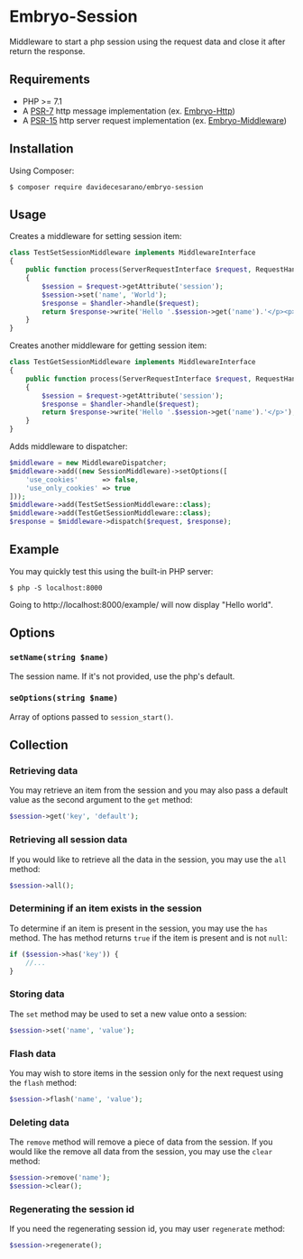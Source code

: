 # Embryo-Session
Middleware to start a php session using the request data and close it after return the response.

## Requirements
* PHP >= 7.1
* A [PSR-7](https://www.php-fig.org/psr/psr-7/) http message implementation (ex. [Embryo-Http](https://github.com/davidecesarano/embryo-http))
* A [PSR-15](https://www.php-fig.org/psr/psr-15/) http server request implementation (ex. [Embryo-Middleware](https://github.com/davidecesarano/embryo-middleware))

## Installation
Using Composer:
```
$ composer require davidecesarano/embryo-session
```

## Usage
Creates a middleware for setting session item:
```php
class TestSetSessionMiddleware implements MiddlewareInterface
{
    public function process(ServerRequestInterface $request, RequestHandlerInterface $handler): ResponseInterface
    {
        $session = $request->getAttribute('session');
        $session->set('name', 'World');
        $response = $handler->handle($request);
        return $response->write('Hello '.$session->get('name').'</p><p><a href="test.php">Other Page</a></p>');
    }
}
```
Creates another middleware for getting session item:
```php
class TestGetSessionMiddleware implements MiddlewareInterface
{
    public function process(ServerRequestInterface $request, RequestHandlerInterface $handler): ResponseInterface
    {
        $session = $request->getAttribute('session');
        $response = $handler->handle($request);
        return $response->write('Hello '.$session->get('name').'</p>');
    }
}
```
Adds middleware to dispatcher:
```php
$middleware = new MiddlewareDispatcher;
$middleware->add((new SessionMiddleware)->setOptions([
    'use_cookies'      => false,
    'use_only_cookies' => true
]));
$middleware->add(TestSetSessionMiddleware::class);
$middleware->add(TestGetSessionMiddleware::class);
$response = $middleware->dispatch($request, $response);
```

## Example
You may quickly test this using the built-in PHP server:
```
$ php -S localhost:8000
```
Going to http://localhost:8000/example/ will now display "Hello world".

## Options
### `setName(string $name)`
The session name. If it's not provided, use the php's default.

### `seOptions(string $name)`
Array of options passed to `session_start()`.

## Collection
### Retrieving data
You may retrieve an item from the session and you may also pass a default value as the second argument to the `get` method:
```php
$session->get('key', 'default');
```

### Retrieving all session data
If you would like to retrieve all the data in the session, you may use the `all` method:
```php
$session->all();
```

### Determining if an item exists in the session
To determine if an item is present in the session, you may use the `has` method. The has method returns `true` if the item is present and is not `null`:
```php
if ($session->has('key')) {
    //...
}
```

### Storing data
The `set` method may be used to set a new value onto a session:
```php
$session->set('name', 'value');
```

### Flash data
You may wish to store items in the session only for the next request using the `flash` method:
```php
$session->flash('name', 'value');
```

### Deleting data
The `remove` method will remove a piece of data from the session. If you would like the remove all data from the session, you may use the `clear` method:
```php
$session->remove('name');
$session->clear();
```

### Regenerating the session id
If you need the regenerating session id, you may user `regenerate` method:
```php
$session->regenerate();
```